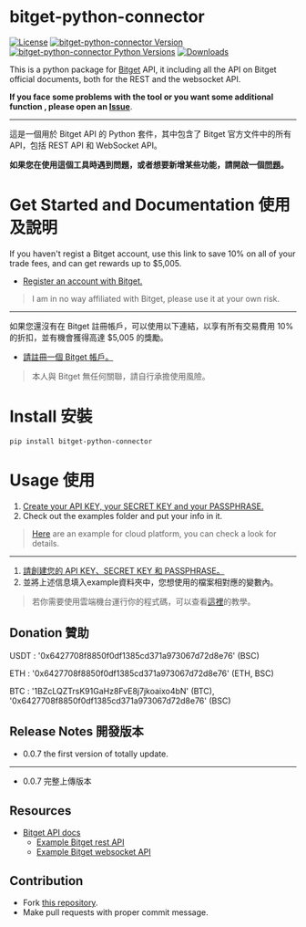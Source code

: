 # bitget-python-connector

[![License](https://img.shields.io/badge/license-MIT-green)](https://github.com/parker178912/bitget-python-connector/blob/main/LICENSE)
[![bitget-python-connector Version](https://img.shields.io/pypi/v/bitget-python-connector?logo=pypi)](https://pypi.org/project/bitget-python-connector/)
[![bitget-python-connector Python Versions](https://img.shields.io/pypi/pyversions/bitget-python-connector?logo=pypi)](https://pypi.org/project/bitget-python-connector/)
[![Downloads](https://static.pepy.tech/badge/bitget-python-connector)](https://pypi.org/project/bitget-python-connector/)

This is a python package for [Bitget](https://partner.bitget.com/bg/GBMPCQ) API, it including all the API on Bitget official documents, both for the REST and the websocket API.

**If you face some problems with the tool or you want some additional function , please open an [Issue](https://github.com/parker178912/bitget-python-connector/issues)**.

---
這是一個用於 Bitget API 的 Python 套件，其中包含了 Bitget 官方文件中的所有 API，包括 REST API 和 WebSocket API。

**如果您在使用這個工具時遇到問題，或者想要新增某些功能，請開啟一個[問題](https://github.com/parker178912/bitget-python-connector/issues)。**

# Get Started and Documentation 使用及說明
If you haven't regist a Bitget account, use this link to save 10% on all of your trade fees, and can get rewards up to $5,005.
* [Register an account with Bitget.](https://partner.bitget.com/bg/GBMPCQ)
> I am in no way affiliated with Bitget, please use it at your own risk.
---
如果您還沒有在 Bitget 註冊帳戶，可以使用以下連結，以享有所有交易費用 10% 的折扣，並有機會獲得高達 $5,005 的獎勵。
* [請註冊一個 Bitget 帳戶。](https://partner.bitget.com/bg/GBMPCQ)
> 本人與 Bitget 無任何關聯，請自行承擔使用風險。


# Install 安裝
    pip install bitget-python-connector

# Usage 使用
1. [Create your API KEY, your SECRET KEY and your PASSPHRASE.](https://www.bitget.com/en/support/articles/360038968251-API%20Creation%20Guide)
2. Check out the examples folder and put your info in it.  
> [Here](https://github.com/parker178912/bitget-python-connector-with-heroku) are an example for cloud platform, you can check a look for details.

---
1. [請創建您的 API KEY、SECRET KEY 和 PASSPHRASE。](https://www.bitget.com/en/support/articles/360038968251-API%20Creation%20Guide)
2. 並將上述信息填入example資料夾中，您想使用的檔案相對應的變數內。
> 若你需要使用雲端機台運行你的程式碼，可以查看[這裡](https://github.com/parker178912/bitget-python-connector-with-heroku)的教學。

## Donation 贊助
USDT : '0x6427708f8850f0df1385cd371a973067d72d8e76' (BSC)

ETH : '0x6427708f8850f0df1385cd371a973067d72d8e76' (ETH, BSC)

BTC : '1BZcLQZTrsK91GaHz8FvE8j7jkoaixo4bN' (BTC), '0x6427708f8850f0df1385cd371a973067d72d8e76' (BSC)

## Release Notes 開發版本

* 0.0.7 the first version of totally update.
---
* 0.0.7 完整上傳版本

## Resources
* [Bitget API docs](https://bitgetlimited.github.io/apidoc/en/mix/#welcome)
  * [Example Bitget rest API](https://github.com/parker178912/bitget-python-connector/tree/main/examples)
  * [Example Bitget websocket API](https://github.com/parker178912/bitget-python-connector/tree/main/examples)

## Contribution 
* Fork [this repository](https://github.com/parker178912/bitget-python-connector).
* Make pull requests with proper commit message.
